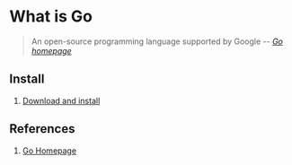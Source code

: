 # What is Go

> An open-source programming language supported by Google
> -- _[Go homepage]_

## Install

1. [Download and install]

## References

1. [Go Homepage]

[Download and install]: https://go.dev/doc/install
[Go homepage]: https://go.dev/
